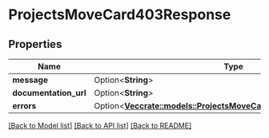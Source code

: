 # ProjectsMoveCard403Response

## Properties

Name | Type | Description | Notes
------------ | ------------- | ------------- | -------------
**message** | Option<**String**> |  | [optional]
**documentation_url** | Option<**String**> |  | [optional]
**errors** | Option<[**Vec<crate::models::ProjectsMoveCard403ResponseErrorsInner>**](projects_move_card_403_response_errors_inner.md)> |  | [optional]

[[Back to Model list]](../README.md#documentation-for-models) [[Back to API list]](../README.md#documentation-for-api-endpoints) [[Back to README]](../README.md)



